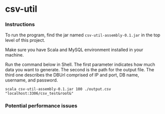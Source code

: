 # csv-util

### Instructions
To run the program, find the jar named `csv-util-assembly-0.1.jar` in the top level of this project.

Make sure you have Scala and MySQL environment installed in your machine.

Run the command below in Shell. The first parameter indicates how much data you want to generate. The second is the path for the output file. The third one describes the DBUrl comprised of IP and port, DB name, username, and password.   
    
    scala csv-util-assembly-0.1.jar 100 ./output.csv "localhost:3306/csv_test&root&"
    
### Potential performance issues
